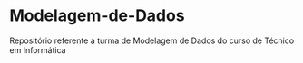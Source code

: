 # Modelagem-de-Dados
Repositório referente a turma de Modelagem de Dados do curso de Técnico em Informática
